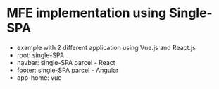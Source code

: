 # MFE implementation using Single-SPA

- example with 2 different application using Vue.js and React.js
- root: single-SPA
- navbar: single-SPA parcel - React
- footer: single-SPA parcel - Angular
- app-home: vue
